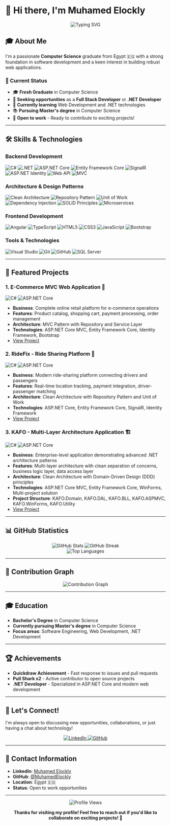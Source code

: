 # 👋 Hi there, I'm Muhamed Elockly

<div align="center">
  <img src="https://readme-typing-svg.herokuapp.com?font=Fira+Code&weight=500&size=28&pause=1000&color=007ACC&center=true&vCenter=true&width=435&lines=Full+Stack+Developer;.NET+Developer;Computer+Science+Graduate" alt="Typing SVG" />
</div>

## 🎓 About Me

I'm a passionate **Computer Science** graduate from Egypt 🇪🇬 with a strong foundation in software development and a keen interest in building robust web applications.

### 🎯 Current Status
- 🎓 **Fresh Graduate** in Computer Science
- 🔭 **Seeking opportunities** as a **Full Stack Developer** or **.NET Developer**
- 🌱 **Currently learning** Web Development and .NET technologies
- 📚 **Pursuing Master's degree** in Computer Science
- 💼 **Open to work** - Ready to contribute to exciting projects!

---

## 🛠️ Skills & Technologies

### **Backend Development**
![C#](https://img.shields.io/badge/C%23-239120?style=for-the-badge&logo=c-sharp&logoColor=white)
![.NET](https://img.shields.io/badge/.NET-512BD4?style=for-the-badge&logo=.net&logoColor=white)
![ASP.NET Core](https://img.shields.io/badge/ASP.NET_Core-512BD4?style=for-the-badge&logo=.net&logoColor=white)
![Entity Framework Core](https://img.shields.io/badge/Entity_Framework_Core-512BD4?style=for-the-badge&logo=.net&logoColor=white)
![SignalR](https://img.shields.io/badge/SignalR-512BD4?style=for-the-badge&logo=.net&logoColor=white)
![ASP.NET Identity](https://img.shields.io/badge/ASP.NET_Identity-512BD4?style=for-the-badge&logo=.net&logoColor=white)
![Web API](https://img.shields.io/badge/Web_API-512BD4?style=for-the-badge&logo=.net&logoColor=white)
![MVC](https://img.shields.io/badge/MVC-512BD4?style=for-the-badge&logo=.net&logoColor=white)

### **Architecture & Design Patterns**
![Clean Architecture](https://img.shields.io/badge/Clean_Architecture-512BD4?style=for-the-badge&logo=.net&logoColor=white)
![Repository Pattern](https://img.shields.io/badge/Repository_Pattern-512BD4?style=for-the-badge&logo=.net&logoColor=white)
![Unit of Work](https://img.shields.io/badge/Unit_of_Work-512BD4?style=for-the-badge&logo=.net&logoColor=white)
![Dependency Injection](https://img.shields.io/badge/Dependency_Injection-512BD4?style=for-the-badge&logo=.net&logoColor=white)
![SOLID Principles](https://img.shields.io/badge/SOLID_Principles-512BD4?style=for-the-badge&logo=.net&logoColor=white)
![Microservices](https://img.shields.io/badge/Microservices-512BD4?style=for-the-badge&logo=.net&logoColor=white)



### **Frontend Development**
![Angular](https://img.shields.io/badge/Angular-DD0031?style=for-the-badge&logo=angular&logoColor=white)
![TypeScript](https://img.shields.io/badge/TypeScript-007ACC?style=for-the-badge&logo=typescript&logoColor=white)
![HTML5](https://img.shields.io/badge/HTML5-E34F26?style=for-the-badge&logo=html5&logoColor=white)
![CSS3](https://img.shields.io/badge/CSS3-1572B6?style=for-the-badge&logo=css3&logoColor=white)
![JavaScript](https://img.shields.io/badge/JavaScript-F7DF1E?style=for-the-badge&logo=javascript&logoColor=black)
![Bootstrap](https://img.shields.io/badge/Bootstrap-563D7C?style=for-the-badge&logo=bootstrap&logoColor=white)

### **Tools & Technologies**
![Visual Studio](https://img.shields.io/badge/Visual_Studio-5C2D91?style=for-the-badge&logo=visual-studio&logoColor=white)
![Git](https://img.shields.io/badge/Git-F05032?style=for-the-badge&logo=git&logoColor=white)
![GitHub](https://img.shields.io/badge/GitHub-100000?style=for-the-badge&logo=github&logoColor=white)
![SQL Server](https://img.shields.io/badge/Microsoft_SQL_Server-CC2927?style=for-the-badge&logo=microsoft-sql-server&logoColor=white)

---

## 🚀 Featured Projects

### 1. **E-Commerce MVC Web Application** 🛒
![C#](https://img.shields.io/badge/C%23-239120?style=for-the-badge&logo=c-sharp&logoColor=white)
![ASP.NET Core](https://img.shields.io/badge/ASP.NET_Core-512BD4?style=for-the-badge&logo=.net&logoColor=white)
- **Business**: Complete online retail platform for e-commerce operations
- **Features**: Product catalog, shopping cart, payment processing, order management
- **Architecture**: MVC Pattern with Repository and Service Layer
- **Technologies**: ASP.NET Core MVC, Entity Framework Core, Identity Framework, Bootstrap
- [View Project](https://github.com/MuhamedElockly/E-Commerce_MVC_Web_Application)

### 2. **RideFix - Ride Sharing Platform** 🚗
![C#](https://img.shields.io/badge/C%23-239120?style=for-the-badge&logo=c-sharp&logoColor=white)
![ASP.NET Core](https://img.shields.io/badge/ASP.NET_Core-512BD4?style=for-the-badge&logo=.net&logoColor=white)
- **Business**: Modern ride-sharing platform connecting drivers and passengers
- **Features**: Real-time location tracking, payment integration, driver-passenger matching
- **Architecture**: Clean Architecture with Repository Pattern and Unit of Work
- **Technologies**: ASP.NET Core, Entity Framework Core, SignalR, Identity Framework
- [View Project](https://github.com/MuhamedElockly/RideFix)

### 3. **KAFO - Multi-Layer Architecture Application** 🏗️
![C#](https://img.shields.io/badge/C%23-239120?style=for-the-badge&logo=c-sharp&logoColor=white)
![ASP.NET Core](https://img.shields.io/badge/ASP.NET_Core-512BD4?style=for-the-badge&logo=.net&logoColor=white)
- **Business**: Enterprise-level application demonstrating advanced .NET architecture patterns
- **Features**: Multi-layer architecture with clean separation of concerns, business logic layer, data access layer
- **Architecture**: Clean Architecture with Domain-Driven Design (DDD) principles
- **Technologies**: ASP.NET Core MVC, Entity Framework Core, WinForms, Multi-project solution
- **Project Structure**: KAFO.Domain, KAFO.DAL, KAFO.BLL, KAFO.ASPMVC, KAFO.WinForms, KAFO.Utility
- [View Project](https://github.com/MuhamedElockly/Updated_KAFO)

---

## 📊 GitHub Statistics

<div align="center">
  <img src="https://github-readme-stats.vercel.app/api?username=MuhamedElockly&show_icons=true&theme=radical&hide_border=true" alt="GitHub Stats" />
  <img src="https://github-readme-streak-stats.herokuapp.com/?user=MuhamedElockly&theme=radical&hide_border=true" alt="GitHub Streak" />
</div>

<div align="center">
  <img src="https://github-readme-stats.vercel.app/api/top-langs/?username=MuhamedElockly&layout=compact&theme=radical&hide_border=true" alt="Top Languages" />
</div>

---

## 🐍 Contribution Graph

<div align="center">
  <img src="https://github-readme-activity-graph.vercel.app/graph?username=MuhamedElockly&theme=react-dark&hide_border=true" alt="Contribution Graph" />
</div>

---

## 🎓 Education

- **Bachelor's Degree** in Computer Science
- **Currently pursuing Master's degree** in Computer Science
- **Focus areas**: Software Engineering, Web Development, .NET Development

---

## 🏆 Achievements

- **Quickdraw Achievement** - Fast response to issues and pull requests
- **Pull Shark x2** - Active contributor to open source projects
- **.NET Developer** - Specialized in ASP.NET Core and modern web development

---

## 💬 Let's Connect!

I'm always open to discussing new opportunities, collaborations, or just having a chat about technology!

<div align="center">
  <a href="https://linkedin.com/in/muhamedelockly" target="_blank">
    <img src="https://img.shields.io/badge/LinkedIn-0077B5?style=for-the-badge&logo=linkedin&logoColor=white" alt="LinkedIn" />
  </a>
  <a href="https://github.com/MuhamedElockly" target="_blank">
    <img src="https://img.shields.io/badge/GitHub-100000?style=for-the-badge&logo=github&logoColor=white" alt="GitHub" />
  </a>
</div>

---

## 📧 Contact Information

- **LinkedIn**: [Muhamed Elockly](https://linkedin.com/in/muhamedelockly)
- **GitHub**: [@MuhamedElockly](https://github.com/MuhamedElockly)
- **Location**: Egypt 🇪🇬
- **Status**: Open to work opportunities

---

<div align="center">
  <img src="https://komarev.com/ghpvc/?username=MuhamedElockly&style=flat-square&color=blue" alt="Profile Views" />
  
  **Thanks for visiting my profile! Feel free to reach out if you'd like to collaborate on exciting projects! 🚀**
</div>
